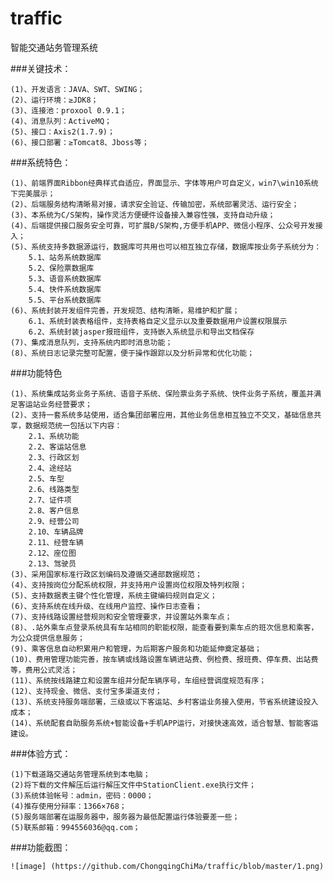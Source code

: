 # traffic
智能交通站务管理系统

###关键技术：

	(1)、开发语言：JAVA、SWT、SWING；
	(2)、运行环境：≥JDK8；
	(3)、连接池：proxool 0.9.1；
	(4)、消息队列：ActiveMQ；
	(5)、接口：Axis2(1.7.9)；
	(6)、接口部署：≥Tomcat8、Jboss等；
	
###系统特色：

	(1)、前端界面Ribbon经典样式自适应，界面显示、字体等用户可自定义，win7\win10系统下完美展示；
	(2)、后端服务结构清晰易对接，请求安全验证、传输加密，系统部署灵活、运行安全；
	(3)、本系统为C/S架构，操作灵活方便硬件设备接入兼容性强，支持自动升级；
	(4)、后端提供接口服务安全可靠，可扩展B/S架构,方便手机APP、微信小程序、公众号开发接入；
	(5)、系统支持多数据源运行，数据库可共用也可以相互独立存储，数据库按业务子系统分为：
		5.1、站务系统数据库
		5.2、保险票数据库
		5.3、语音系统数据库
		5.4、快件系统数据库
		5.5、平台系统数据库
	(6)、系统封装开发组件完善，开发规范、结构清晰，易维护和扩展；
  		6.1、系统封装表格组件，支持表格自定义显示以及重要数据用户设置权限展示
  		6.2、系统封装jasper报班组件，支持嵌入系统显示和导出文档保存
	(7)、集成消息队列，支持系统内即时消息功能；
	(8)、系统日志记录完整可配置，便于操作跟踪以及分析异常和优化功能；

###功能特色

	(1)、系统集成站务业务子系统、语音子系统、保险票业务子系统、快件业务子系统，覆盖并满足客运站业务经营要求；
	(2)、支持一套系统多站使用，适合集团部署应用，其他业务信息相互独立不交叉，基础信息共享，数据规范统一包括以下内容：
		2.1、系统功能
		2.2、客运站信息
		2.3、行政区划
		2.4、途经站
		2.5、车型
		2.6、线路类型
		2.7、证件项
		2.8、客户信息
		2.9、经营公司
		2.10、车辆品牌
		2.11、经营车辆
		2.12、座位图
		2.13、驾驶员
	(3)、采用国家标准行政区划编码及遵循交通部数据规范；
	(4)、支持按岗位分配系统权限，并支持用户设置岗位权限及特列权限；
	(5)、支持数据表主键个性化管理，系统主键编码规则自定义；
	(6)、支持系统在线升级、在线用户监控、操作日志查看；
	(7)、支持线路设置经营规则和安全管理要求，并设置站外乘车点；
	(8)、.站外乘车点登录系统具有车站相同的职能权限，能查看要到乘车点的班次信息和乘客，为公众提供信息服务；
	(9)、乘客信息自动积累用户和管理，为后期客户服务和功能延伸奠定基础；
	(10)、费用管理功能完善，按车辆或线路设置车辆进站费、例检费、报班费、停车费、出站费等，费用公式灵活；
	(11)、系统按线路建立和设置车组并分配车辆序号，车组经营调度规范有序；
	(12)、支持现金、微信、支付宝多渠道支付；
	(13)、系统支持服务端部署，三级或以下客运站、乡村客运业务接入使用，节省系统建设投入成本；
	(14)、系统配套自助服务系统+智能设备+手机APP运行，对接快速高效，适合智慧、智能客运建设。
	
###体验方式：

	(1)下载道路交通站务管理系统到本电脑；
	(2)将下载的文件解压后运行解压文件中StationClient.exe执行文件；
	(3)系统体验帐号：admin，密码：0000；
	(4)推存使用分辩率：1366×768；
	(5)服务端部署在运服务器中，服务器为最低配置运行体验要差一些；
	(5)联系邮箱：994556036@qq.com；


###功能截图：

 	![image] (https://github.com/ChongqingChiMa/traffic/blob/master/1.png)
